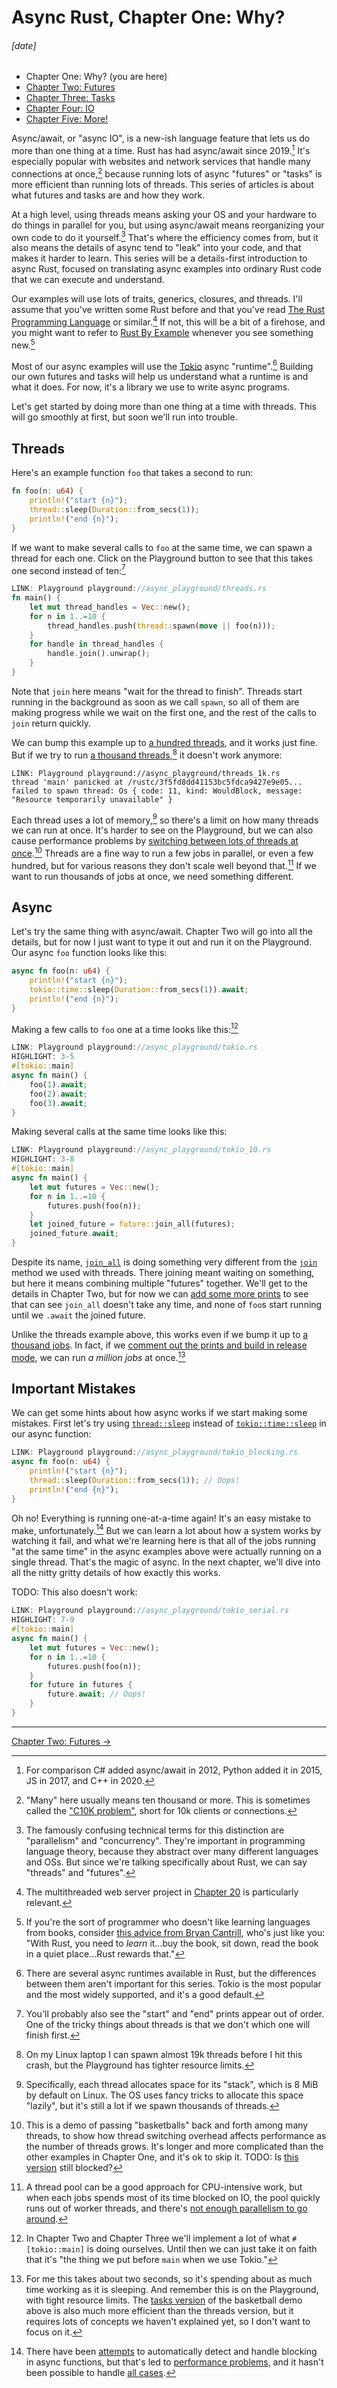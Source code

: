 # Async Rust, Chapter One: Why?
###### \[date]

- Chapter One: Why? (you are here)
- [Chapter Two: Futures](async_two.html)
- [Chapter Three: Tasks](async_three.html)
- [Chapter Four: IO](async_four.html)
- [Chapter Five: More!](async_five.html)

Async/await, or "async IO", is a new-ish language feature that lets us do more
than one thing at a time. Rust has had async/await since 2019.[^new_ish] It's
especially popular with websites and network services that handle many
connections at once,[^lots] because running lots of async "futures" or "tasks"
is more efficient than running lots of threads. This series of articles is
about what futures and tasks are and how they work.

[^new_ish]: For comparison C# added async/await in 2012, Python added it in
    2015, JS in 2017, and C++ in 2020.

[^lots]: "Many" here usually means ten thousand or more. This is sometimes
    called the ["C10K problem"][c10k], short for 10k clients or connections.

[c10k]: https://en.wikipedia.org/wiki/C10k_problem

At a high level, using threads means asking your OS and your hardware to do
things in parallel for you, but using async/await means reorganizing your own
code to do it yourself.[^concurrency] That's where the efficiency comes from,
but it also means the details of async tend to "leak" into your code, and that
makes it harder to learn. This series will be a details-first introduction to
async Rust, focused on translating async examples into ordinary Rust code that
we can execute and understand.

[^concurrency]: The famously confusing technical terms for this distinction are
    "parallelism" and "concurrency". They're important in programming language
    theory, because they abstract over many different languages and OSs. But
    since we're talking specifically about Rust, we can say "threads" and
    "futures".

Our examples will use lots of traits, generics, closures, and threads. I'll
assume that you've written some Rust before and that you've read [The Rust
Programming Language] or similar.[^ch_20] If not, this will be a bit of a
firehose, and you might want to refer to [Rust By Example] whenever you see
something new.[^books]

[The Rust Programming Language]: https://doc.rust-lang.org/book/
[Rust By Example]: https://doc.rust-lang.org/rust-by-example/

[^ch_20]: The multithreaded web server project in [Chapter 20] is particularly
    relevant.

[Chapter 20]: https://doc.rust-lang.org/book/ch20-00-final-project-a-web-server.html

[^books]: If you're the sort of programmer who doesn't like learning languages
    from books, consider [this advice from Bryan Cantrill][advice], who's just
    like you: "With Rust, you need to _learn_ it&hellip;buy the book, sit down,
    read the book in a quiet place&hellip;Rust rewards that."

[advice]: https://youtu.be/HgtRAbE1nBM?t=3913

Most of our async examples will use the [Tokio] async
"runtime".[^more_than_one] Building our own futures and tasks will help us
understand what a runtime is and what it does. For now, it's a library we use
to write async programs.

[Tokio]: https://tokio.rs/

[^more_than_one]: There are several async runtimes available in Rust, but the
    differences between them aren't important for this series. Tokio is the
    most popular and the most widely supported, and it's a good default.

Let's get started by doing more than one thing at a time with threads. This
will go smoothly at first, but soon we'll run into trouble.

## Threads

Here's an example function `foo` that takes a second to run:

```rust
fn foo(n: u64) {
    println!("start {n}");
    thread::sleep(Duration::from_secs(1));
    println!("end {n}");
}
```

If we want to make several calls to `foo` at the same time, we can spawn a
thread for each one. Click on the Playground button to see that this takes one
second instead of ten:[^order]

[^order]: You'll probably also see the "start" and "end" prints appear out of
    order. One of the tricky things about threads is that we don't which one
    will finish first.

```rust
LINK: Playground playground://async_playground/threads.rs
fn main() {
    let mut thread_handles = Vec::new();
    for n in 1..=10 {
        thread_handles.push(thread::spawn(move || foo(n)));
    }
    for handle in thread_handles {
        handle.join().unwrap();
    }
}
```

Note that `join` here means "wait for the thread to finish". Threads start
running in the background as soon as we call `spawn`, so all of them are making
progress while we wait on the first one, and the rest of the calls to `join`
return quickly.

We can bump this example up to [a hundred threads][hundred_threads], and it
works just fine. But if we try to run [a thousand
threads][thousand_threads],[^thread_limit] it doesn't work anymore:

[hundred_threads]: playground://async_playground/threads_100.rs
[thousand_threads]: playground://async_playground/threads_1k.rs

[^thread_limit]: On my Linux laptop I can spawn almost 19k threads before I hit
    this crash, but the Playground has tighter resource limits.

```
LINK: Playground playground://async_playground/threads_1k.rs
thread 'main' panicked at /rustc/3f5fd8dd41153bc5fdca9427e9e05...
failed to spawn thread: Os { code: 11, kind: WouldBlock, message:
"Resource temporarily unavailable" }
```

Each thread uses a lot of memory,[^stack_space] so there's a limit on how many
threads we can run at once. It's harder to see on the Playground, but we can
also cause performance problems by [switching between lots of threads at
once][basketball_threads].[^basketball_demo] Threads are a fine way to run a
few jobs in parallel, or even a few hundred, but for various reasons they don't
scale well beyond that.[^thread_pool] If we want to run thousands of jobs at
once, we need something different.

[^stack_space]: Specifically, each thread allocates space for its "stack",
    which is 8&nbsp;MiB by default on Linux. The OS uses fancy tricks to
    allocate this space "lazily", but it's still a lot if we spawn thousands of
    threads.

[^basketball_demo]: This is a demo of passing "basketballs" back and forth
    among many threads, to show how thread switching overhead affects
    performance as the number of threads grows. It's longer and more
    complicated than the other examples in Chapter One, and it's ok to skip it.
    TODO: Is [this version][basketball_threads_orig] still blocked?

[basketball_threads]: https://play.rust-lang.org/?version=stable&mode=release&edition=2021&gist=fd952dba2f51ee595cd9ff6dbbc08c38
[basketball_threads_orig]: playground://async_playground/basketball_threads.rs?mode=release

[^thread_pool]: A thread pool can be a good approach for CPU-intensive work,
    but when each jobs spends most of its time blocked on IO, the pool quickly
    runs out of worker threads, and there's [not enough parallelism to go
    around][rayon].

[rayon]: playground://async_playground/rayon.rs

## Async

Let's try the same thing with async/await. Chapter Two will go into all the
details, but for now I just want to type it out and run it on the Playground.
Our async `foo` function looks like this:

```rust
async fn foo(n: u64) {
    println!("start {n}");
    tokio::time::sleep(Duration::from_secs(1)).await;
    println!("end {n}");
}
```

Making a few calls to `foo` one at a time looks like this:[^tokio_main]

[^tokio_main]: In Chapter Two and Chapter Three we'll implement a lot of what
    `#[tokio::main]` is doing ourselves. Until then we can just take it on
    faith that it's "the thing we put before `main` when we use Tokio."

```rust
LINK: Playground playground://async_playground/tokio.rs
HIGHLIGHT: 3-5
#[tokio::main]
async fn main() {
    foo(1).await;
    foo(2).await;
    foo(3).await;
}
```

Making several calls at the same time looks like this:

```rust
LINK: Playground playground://async_playground/tokio_10.rs
HIGHLIGHT: 3-8
#[tokio::main]
async fn main() {
    let mut futures = Vec::new();
    for n in 1..=10 {
        futures.push(foo(n));
    }
    let joined_future = future::join_all(futures);
    joined_future.await;
}
```

Despite its name, [`join_all`] is doing something very different from the
[`join`] method we used with threads. There joining meant waiting on something,
but here it means combining multiple "futures" together. We'll get to the
details in Chapter Two, but for now we can [add some more prints][tokio_10_dbg] to
see that can see `join_all` doesn't take any time, and none of `foo`s start
running until we `.await` the joined future.

[`join_all`]: https://docs.rs/futures/latest/futures/future/fn.join_all.html
[`join`]: https://doc.rust-lang.org/std/thread/struct.JoinHandle.html#method.join
[tokio_10_dbg]: playground://async_playground/tokio_10_dbg.rs

Unlike the threads example above, this works even if we bump it up to [a
thousand jobs][thousand_futures]. In fact, if we [comment out the prints and
build in release mode][million_futures], we can run _a million jobs_ at
once.[^remember]

[thousand_futures]: playground://async_playground/tokio_1k.rs
[million_futures]: playground://async_playground/tokio_1m.rs?mode=release

[^remember]: For me this takes about two seconds, so it's spending about as
    much time working as it is sleeping. And remember this is on the
    Playground, with tight resource limits. The [tasks
    version][basketball_tasks] of the basketball demo above is also much more
    efficient than the threads version, but it requires lots of concepts we
    haven't explained yet, so I don't want to focus on it.

[basketball_tasks]: playground://async_playground/basketball_tasks.rs?mode=release

## Important Mistakes

We can get some hints about how async works if we start making some mistakes.
First let's try using [`thread::sleep`] instead of [`tokio::time::sleep`]
in our async function:

[`thread::sleep`]: https://doc.rust-lang.org/std/thread/fn.sleep.html
[`tokio::time::sleep`]: https://docs.rs/tokio/latest/tokio/time/fn.sleep.html

```rust
LINK: Playground playground://async_playground/tokio_blocking.rs
async fn foo(n: u64) {
    println!("start {n}");
    thread::sleep(Duration::from_secs(1)); // Oops!
    println!("end {n}");
}
```

Oh no! Everything is running one-at-a-time again! It's an easy mistake to make,
unfortunately.[^detect_blocking] But we can learn a lot about how a system
works by watching it fail, and what we're learning here is that all of the jobs
running "at the same time" in the async examples above were actually running on
a single thread. That's the magic of async. In the next chapter, we'll dive
into all the nitty gritty details of how exactly this works.

[^detect_blocking]: There have been [attempts][async_std_proposal] to
    automatically detect and handle blocking in async functions, but that's led
    to [performance problems][tokio_blocking_note], and it hasn't been possible
    to handle [all cases][reddit_blocking_comment].

[async_std_proposal]: https://async.rs/blog/stop-worrying-about-blocking-the-new-async-std-runtime/
[reddit_blocking_comment]: https://www.reddit.com/r/rust/comments/ebfj3x/stop_worrying_about_blocking_the_new_asyncstd/fb4i9z5/
[tokio_blocking_note]: https://tokio.rs/blog/2020-04-preemption#a-note-on-blocking

TODO: This also doesn't work:

```rust
LINK: Playground playground://async_playground/tokio_serial.rs
HIGHLIGHT: 7-9
#[tokio::main]
async fn main() {
    let mut futures = Vec::new();
    for n in 1..=10 {
        futures.push(foo(n));
    }
    for future in futures {
        future.await; // Oops!
    }
}
```

---

[Chapter Two: Futures →](async_two.html)
